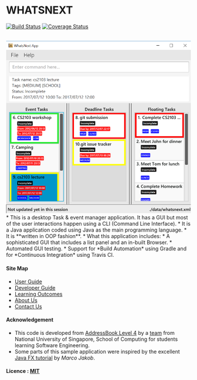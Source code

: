 # WHATSNEXT

[![Build Status](https://travis-ci.org/CS2103JUN2017-T4/main.svg?branch=master)](https://travis-ci.org/CS2103JUN2017-T4/main)
[![Coverage Status](https://coveralls.io/repos/github/CS2103JUN2017-T4/main/badge.svg?branch=master)](https://coveralls.io/github/CS2103JUN2017-T4/main?branch=master)

<br>
<img src="docs/images/Ui.png" width="600"><br>
* This is a desktop Task & event manager application. It has a GUI but most of the user interactions happen using a CLI (Command Line Interface).
* It is a Java application coded using Java as the main programming language.
* It is **written in OOP fashion**.
* What this application includes:
* A sophisticated GUI that includes a list panel and an in-built Browser.
* Automated GUI testing.
* Support for *Build Automation* using Gradle and for
*Continuous Integration* using Travis CI.

#### Site Map
* [User Guide](docs/UserGuide.md)
* [Developer Guide](docs/DeveloperGuide.md)
* [Learning Outcomes](docs/LearningOutcomes.adoc)
* [About Us](docs/AboutUs.md)
* [Contact Us](docs/ContactUs.md)

#### Acknowledgement

* This code is developed from [AddressBook Level 4](https://github.com/se-edu/addressbook-level4) by a [team](https://github.com/se-edu) from National University of Singapore, School of Computing for students learning Software Engineering.
* Some parts of this sample application were inspired by the excellent [Java FX tutorial](http://code.makery.ch/library/javafx-8-tutorial/) by *Marco Jakob*.
#### Licence : [MIT](LICENSE)

